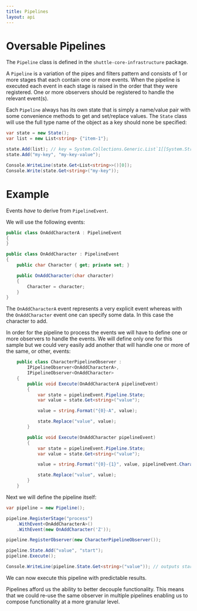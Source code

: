 ```yaml
---
title: Pipelines
layout: api 
---
```

# Oversable Pipelines

The `Pipeline` class is defined in the `shuttle-core-infrastructure` package.

A `Pipeline` is a variation of the pipes and filters pattern and consists of 1 or more stages that each contain one or more events.  When the pipeline is executed each event in each stage is raised in the order that they were registered.  One or more observers should be registered to handle the relevant event(s).

Each `Pipeline` always has its own state that is simply a name/value pair with some convenience methods to get and set/replace values.  The `State` class will use the full type name of the object as a key should none be specified:

~~~ c#
var state = new State();
var list = new List<string> {"item-1"};

state.Add(list); // key = System.Collections.Generic.List`1[[System.String...]]
state.Add("my-key", "my-key-value");

Console.WriteLine(state.Get<List<string>>()[0]);
Console.Write(state.Get<string>("my-key"));
~~~

# Example

Events *have* to derive from `PipelineEvent`.

We will use the following events:

~~~ c#
public class OnAddCharacterA : PipelineEvent
{
}

public class OnAddCharacter : PipelineEvent
{
	public char Character { get; private set; }

	public OnAddCharacter(char character)
	{
		Character = character;
	}
}
~~~

The `OnAddCharacterA` event represents a very explicit event whereas with the `OnAddCharacter` event one can specify some data.  In this case the character to add.

In order for the pipeline to process the events we will have to define one or more observers to handle the events.  We will define only one for this sample but we could very easily add another that will handle one or more of the same, or other, events:

~~~ c#
    public class CharacterPipelineObserver : 
        IPipelineObserver<OnAddCharacterA>,
        IPipelineObserver<OnAddCharacter>
    {
        public void Execute(OnAddCharacterA pipelineEvent)
        {
            var state = pipelineEvent.Pipeline.State;
            var value = state.Get<string>("value");

            value = string.Format("{0}-A", value);

            state.Replace("value", value);
        }

        public void Execute(OnAddCharacter pipelineEvent)
        {
            var state = pipelineEvent.Pipeline.State;
            var value = state.Get<string>("value");

            value = string.Format("{0}-{1}", value, pipelineEvent.Character);

            state.Replace("value", value);
        }
    }
~~~

Next we will define the pipeline itself:

~~~ c#
var pipeline = new Pipeline();

pipeline.RegisterStage("process")
	.WithEvent<OnAddCharacterA>()
	.WithEvent(new OnAddCharacter('Z'));

pipeline.RegisterObserver(new CharacterPipelineObserver());

pipeline.State.Add("value", "start");
pipeline.Execute();

Console.WriteLine(pipeline.State.Get<string>("value")); // outputs start-A-Z
~~~

We can now execute this pipeline with predictable results.

Pipelines afford us the ability to better decouple functionality.  This means that we could re-use the same observer in multiple pipelines enabling us to compose functionality at a more granular level.
